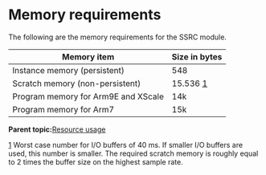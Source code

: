# Memory requirements

The following are the memory requirements for the SSRC module.

|**Memory item**|**Size in bytes**|
|---------------|-----------------|
|Instance memory \(persistent\)|548|
|Scratch memory \(non-persistent\)|15.536 [1](#fntarg_1)|
|Program memory for Arm9E and XScale|14k|
|Program memory for Arm7|15k|

**Parent topic:**[Resource usage](../topics/resource_usage.md)

[1](#fnsrc_1) Worst case number for I/O buffers of 40 ms. If smaller I/O buffers are used, this number is smaller. The required scratch memory is roughly equal to 2 times the buffer size on the highest sample rate.


